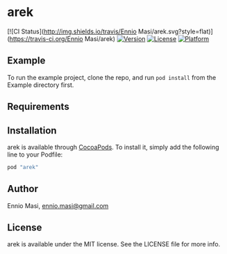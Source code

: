 # arek

[![CI Status](http://img.shields.io/travis/Ennio Masi/arek.svg?style=flat)](https://travis-ci.org/Ennio Masi/arek)
[![Version](https://img.shields.io/cocoapods/v/arek.svg?style=flat)](http://cocoapods.org/pods/arek)
[![License](https://img.shields.io/cocoapods/l/arek.svg?style=flat)](http://cocoapods.org/pods/arek)
[![Platform](https://img.shields.io/cocoapods/p/arek.svg?style=flat)](http://cocoapods.org/pods/arek)

## Example

To run the example project, clone the repo, and run `pod install` from the Example directory first.

## Requirements

## Installation

arek is available through [CocoaPods](http://cocoapods.org). To install
it, simply add the following line to your Podfile:

```ruby
pod "arek"
```

## Author

Ennio Masi, ennio.masi@gmail.com

## License

arek is available under the MIT license. See the LICENSE file for more info.
